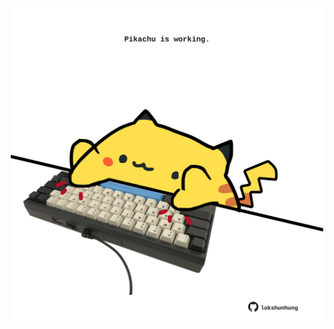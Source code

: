 <!-- built at 20/03/2023, 22:01:06 UTC -->
<p align="center">
  <img width="500" height="500" src="./ReadmeImage.svg">
</p>
